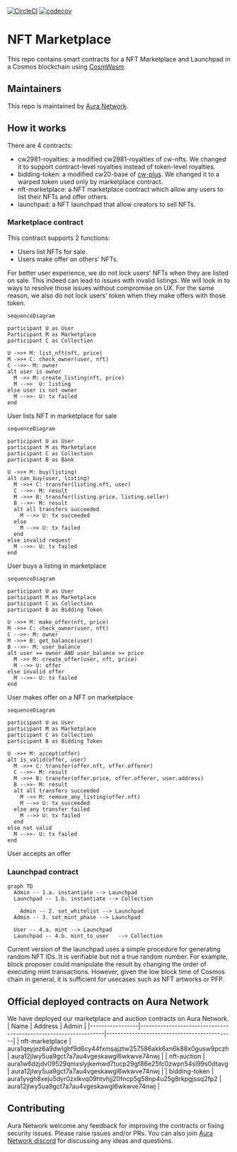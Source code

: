 [![CircleCI](https://dl.circleci.com/status-badge/img/gh/aura-nw/cw-marketplace/tree/main.svg?style=svg)](https://dl.circleci.com/status-badge/redirect/gh/aura-nw/cw-marketplace/tree/main)
[![codecov](https://codecov.io/gh/aura-nw/cw-marketplace/branch/main/graph/badge.svg?token=ZIQKZ3B8C9)](https://codecov.io/gh/aura-nw/cw-marketplace)

# NFT Marketplace

This repo contains smart contracts for a NFT Marketplace and Launchpad in a Cosmos blockchain using [CosmWasm](https://cosmwasm.com/).

## Maintainers

This repo is maintained by [Aura Network](https://aura.network).

## How it works

There are 4 contracts:
- cw2981-royalties: a modified cw2981-royalties of cw-nfts. We changed it to support contract-level royalties instead of token-level royalties.
- bidding-token: a modified cw20-base of [cw-plus](https://github.com/CosmWasm/cw-plus). We changed it to a warped token used only by marketplace contract.
- nft-marketplace: a NFT marketplace contract which allow any users to list their NFTs and offer others.
- launchpad: a NFT launchpad that allow creators to sell NFTs.

### Marketplace contract

This contract supports 2 functions:
- Users list NFTs for sale.
- Users make offer on others' NFTs.

For better user experience, we do not lock users' NFTs when they are listed on sale. This indeed can lead to issues with invalid listings. We will look in to ways to resolve those issues without compromise on UX. For the same reason, we also do not lock users' token when they make offers with those token.

```mermaid
sequenceDiagram

participant U as User
Participant M as Marketplace
participant C as Collection

U ->>+ M: list_nft(nft, price)
M ->>+ C: check_owner(user, nft)
C -->>- M: owner
alt user is owner
  M ->> M: create_listing(nft, price)
  M -->>  U: listing
else user is not owner
  M -->>- U: tx failed
end
```
User lists NFT in marketplace for sale

```mermaid
sequenceDiagram

participant U as User
participant M as Marketplace
participant C as Collection
participant B as Bank

U ->>+ M: buy(listing)
alt can_buy(user, listing)
  M ->>+ C: transfer(listing.nft, user)
  C -->>- M: result
  M ->>+ B: transfer(listing.price, listing.seller)
  B -->>- M: result
  alt all transfers succeeded
    M -->> U: tx succeeded
  else
    M -->> U: tx failed
  end
else invalid request
  M -->>- U: tx failed
end
```
User buys a listing in marketplace

```mermaid
sequenceDiagram

participant U as User
participant M as Marketplace
participant C as Collection
participant B as Bidding Token

U ->>+ M: make_offer(nft, price)
M ->>+ C: check_owner(user, nft)
C -->>- M: owner
M ->>+ B: get_balance(user)
B -->>- M: user_balance
alt user == owner AND user_balance >= price
  M ->> M: create_offer(user, nft, price)
  M -->> U: offer
else invalid offer
  M -->>- U: tx failed
end
```
User makes offer on a NFT on marketplace

```mermaid
sequenceDiagram

participant U as User
participant M as Marketplace
participant C as Collection
participant B as Bidding Token

U ->>+ M: accept(offer)
alt is_valid(offer, user)
  M ->>+ C: transfer(offer.nft, offer.offerer)
  C -->>- M: result
  M ->>+ B: transfer(offer.price, offer.offerer, user.address)
  B -->>- M: result
  alt all transfers succeeded
    M ->> M: remove_any_listing(offer.nft)
    M -->> U: tx succeeded
  else any transfer failed
    M -->> U: tx failed
  end
else not valid
  M -->>- U: tx failed
end
```
User accepts an offer

### Launchpad contract

```mermaid
graph TD
  Admin -- 1.a. instantiate --> Launchpad
  Launchpad -- 1.b. instantiate --> Collection

	Admin -- 2. set_whitelist --> Launchpad
  Admin -- 3. set_mint_phase --> Launchpad

  User -- 4.a. mint --> Launchpad
  Launchpad -- 4.b. mint_to_user   --> Collection
```

Current version of the launchpad uses a simple procedure for generating random NFT IDs. It is verifiable but not a true random number. For example, block proposer could manipulate the result by changing the order of executing mint transactions. However, given the low block time of Cosmos chain in general, it is sufficient for usecases such as NFT artworks or PFP.

## Official deployed contracts on Aura Network

We have deployed our marketplace and auction contracts on Aura Network.
| Name            | Address                                                         | Admin                                       |
|-----------------|-----------------------------------------------------------------|---------------------------------------------|
| nft-marketplace | aura1qeyjez6a9dwlghf9d6cy44fxmsajztw257586akk6xn6k88x0gusw9pczh | aura12jlwy5ua9gct7a7au4vgeskawgl6wkwve74nwj |
| nft-auction     | aura1w6dzjdv09529qmxslyjkemwd7tucp29gf86e25fc0zwpn54sl99s0dtavg | aura12jlwy5ua9gct7a7au4vgeskawgl6wkwve74nwj |
| bidding-token   | aura1yvgh8xeju5dyr0zxlkvq09htvhjj20fncp5g58np4u25g8rkpgjssq2fp2 | aura12jlwy5ua9gct7a7au4vgeskawgl6wkwve74nwj |

## Contributing

Aura Network welcome any feedback for improving the contracts or fixing security issues.
Please raise issues and/or PRs. You can also join [Aura Network discord](https://aura.network/discord) for discussing any ideas and questions.
